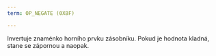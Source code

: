 ```yaml
---
term: OP_NEGATE (0X8F)

---
```

Invertuje znaménko horního prvku zásobníku. Pokud je hodnota kladná, stane se zápornou a naopak.